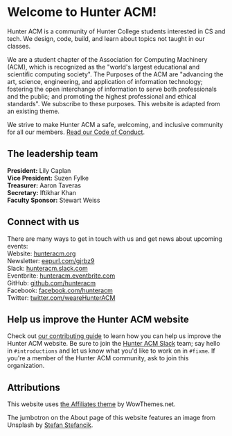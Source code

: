 # Welcome to Hunter ACM!

Hunter ACM is a community of Hunter College students interested in CS and tech. We design, code, build, and learn about topics not taught in our classes.

We are a student chapter of the Association for Computing Machinery (ACM), which is recognized as the "world's largest educational and scientific computing society". The Purposes of the ACM are "advancing the art, science, engineering, and application of information technology; fostering the open interchange of information to serve both professionals and the public; and promoting the highest professional and ethical standards". We subscribe to these purposes.
This website is adapted from an existing theme.

We strive to make Hunter ACM a safe, welcoming, and inclusive community for all our members. [Read our Code of Conduct](https://www.hunteracm.org/codeofconduct).

## The leadership team
**President:** Lily Caplan <br />
**Vice President:** Suzen Fylke <br />
**Treasurer:** Aaron Taveras <br />
**Secretary:** Iftikhar Khan <br />
**Faculty Sponsor:** Stewart Weiss

## Connect with us
There are many ways to get in touch with us and get news about upcoming events: <br />
Website: [hunteracm.org](https://www.hunteracm.org/) <br />
Newsletter: [eepurl.com/gjrbz9](https://acm.us14.list-manage.com/subscribe?u=40574f669e2894fb2eb79e2b6&id=d40cd1198a) <br />
Slack: [hunteracm.slack.com](https://hunteracm.slack.com/) <br />
Eventbrite: [hunteracm.eventbrite.com](https://www.eventbrite.com/o/hunter-acm-19855593997) <br />
GitHub: [github.com/hunteracm](https://github.com/hunteracm) <br />
Facebook: [facebook.com/hunteracm](https://www.facebook.com/hunteracm/) <br />
Twitter: [twitter.com/weareHunterACM](https://twitter.com/weareHunterACM) <br />

## Help us improve the Hunter ACM website
Check out [our contributing guide](https://github.com/hunteracm/hunteracm.github.io/edit/master/.github/CONTRIBUTING.md) to learn how you can help us improve the Hunter ACM website. Be sure to join the [Hunter ACM Slack](https://hunteracm.slack.com/) team; say hello in `#introductions` and let us know what you'd like to work on in `#fixme`. If you're a member of the Hunter ACM community, ask to join this organization.

## Attributions
This website uses [the Affiliates theme](https://github.com/wowthemesnet/affiliates-jekyll-theme) by WowThemes.net.

The jumbotron on the About page of this website features an image from Unsplash by [Stefan Stefancik](https://unsplash.com/@cikstefan).
